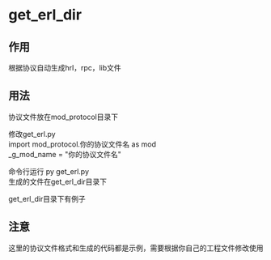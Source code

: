 # get_erl_dir

## 作用
根据协议自动生成hrl，rpc，lib文件

## 用法
协议文件放在mod_protocol目录下

修改get_erl.py  
import mod_protocol.你的协议文件名 as mod  
_g_mod_name = "你的协议文件名"

命令行运行 py get_erl.py  
生成的文件在get_erl_dir目录下

get_erl_dir目录下有例子

## 注意
这里的协议文件格式和生成的代码都是示例，需要根据你自己的工程文件修改使用


